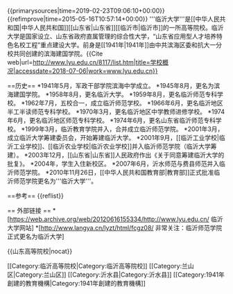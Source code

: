 {{primarysources|time=2019-02-23T09:06:10+00:00}}
{{refimprove|time=2015-05-16T10:57:14+00:00}}
'''临沂大学'''是[[中华人民共和国|中华人民共和国]][[山东省|山东省]][[临沂市|临沂市]]的一所高等院校。临沂大学是国家设立、山东省政府直属管理的综合性大学，“山东省应用型人才培养特色名校工程”重点建设大学。前身是[[1941年|1941年]]由中共滨海区委和抗大一分校共同创建的滨海建国学院。<ref>{{Cite web|url=http://www.lyu.edu.cn/8117/list.htm|title=学校概况|accessdate=2018-07-06|work=www.lyu.edu.cn}}</ref>

==历史==
*1941年5月，军政干部学院滨海中学成立。
*1945年8月，更名为滨海建国学院。
*1958年8月，更名临沂大学。
*1959年8月，更名临沂师范专科学校。
*1962年7月，五校合一，成立临沂师范学校。
*1966年6月，更名临沂地区半工半读师范专科学校。
*1970年3月，更名临沂地区中学教师进修学校。
*1974年6月，更名临沂地区师范专科学校。
*1974年6月，更名山东省临沂师范专科学校。
*1999年3月，临沂教育学院并入，合并成立临沂师范学院。
*2001年3月，成立临沂大学筹建委员会，开始筹建临沂大学。
*2001年9月，[[临沂工业学校|临沂工业学校]]、[[临沂农业学校|临沂农业学校]]并入临沂师范学院（临沂大学筹建）。
*2003年12月，[[山东省|山东省]]人民政府作出《关于同意筹建临沂大学的批复》。
*2004年，学生入住新校区。
*2007年6月，沂水师范与费县师范并入临沂师范学院。
*2010年11月26日，[[中华人民共和国教育部|教育部]]正式批准临沂师范学院更名为'''临沂大学'''。

==参考==
{{reflist}}

== 外部链接 ==
*[https://web.archive.org/web/20120616155334/http://www.lyu.edu.cn/ 临沂大学网站]
*[http://www.langya.cn/lyzt/html/fcgz08/ 非常关注：临沂师范学院正式更名为临沂大学]

{{山东高等院校|nocat}}

[[Category:临沂高等院校|Category:临沂高等院校]]
[[Category:兰山区|Category:兰山区]]
[[Category:沂水县|Category:沂水县]]
[[Category:1941年創建的教育機構|Category:1941年創建的教育機構]]